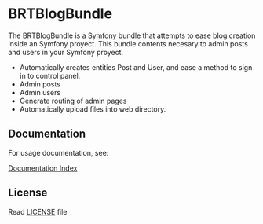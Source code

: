 BRTBlogBundle
====

The BRTBlogBundle is a Symfony bundle that attempts to ease blog creation inside an Symfony proyect. This bundle contents necesary to admin posts and users in your Symfony proyect. 

+ Automatically creates entities Post and User, and ease a method to sign in to control panel.
+ Admin posts 
+ Admin users
+ Generate routing of admin pages
+ Automatically upload files into web directory.

Documentation
---
For usage documentation, see:

[Documentation Index](docs/index.md)

License
---
Read [LICENSE](LICENSE) file